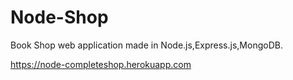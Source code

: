 # Node-Shop

Book Shop web application made in Node.js,Express.js,MongoDB.

https://node-completeshop.herokuapp.com
